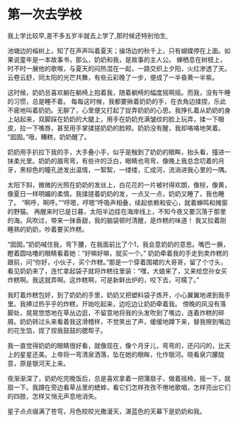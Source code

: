 # 第一次去学校

我上学比较早,差不多五岁半就去上学了,那时候还特别怕生,

池塘边的榕树上，知了在声声叫着夏天；操场边的秋千上，只有蝴蝶停在上面。如果说童年是一本故事书，那么，奶奶和我，是故事的主人公。
蝉栖息在树枝上，时不时一展他的歌喉，与夏天的闷热混在一起，一路交织上夕阳，火红渗透了天。云卷云舒，同太阳的光芒共舞，有些云彩晚了一步，便成了一半昏黄一半紫。  

这时候，奶奶总喜欢躺在躺椅上抱着我，随着躺椅的幅度摇啊摇。而我，没有午睡的习惯，总是睡不着。
每每这时候，我都要揪着奶奶的手，在衣角边揉捏，乐此不疲地叫着奶奶。无聊了，心里便又打起了捉弄奶奶的心思。我挣扎着从奶奶的身上站起来，双脚踩在奶奶的大腿上，用手在奶奶充满皱纹的脸上玩弄，揉一下眼皮，拉一下嘴唇，甚至用手掌揉搓奶奶的脸颊。奶奶没有醒，我却咯咯地笑着。
“囡囡。”哦，糟糕，奶奶醒了。  

奶奶用手扒拉下我的手，大手叠小手，似乎是触到了奶奶的眼眸，抬头看，撞进一抹柔光里。奶奶的眉弯弯，有些许的泛白，眼睛也弯弯，像晚上我总念叨着的月牙，黑棕色的瞳孔迸发出温情，一絮絮，一缕缕，汇成河，流淌进我心里的一隅。

太阳下斜，微微的光照在奶奶的发丝上，白花花的一片被衬得欢朗，像棕，像黄，像夏日一样明媚的柔情。我揉搓着奶奶的发，一点又一点，奶奶又睡了，我也睡了。
“啊呼，啊呼。”“哼嗯，哼嗯”呼吸声相叠，续起依赖和安心，就着蝉鸣和摊窗的野猫。
再醒来时已是日暮，太阳半边挂在海岸线上，不知今夜又要沉落于那里的海。风吹过，带来一抹香甜，我的脑袋顿时清醒，是炸糕的味道！
我又拉着刚睡熟的奶奶，吵着要买炸糕。  

“囡囡。”奶奶喊住我，弯下腰，在我面前比了个1，我会意奶奶的意思。嘴巴一撅，瞪着圆咕噜的眼睛看着她：“好嘛好嘛，就买一个。”
奶奶牵着我的手走到卖炸糕的跟前，问“你好，小伙子，买个炸糕。”那是一个穿着围裙的大哥哥，留了个寸头，看见奶奶来了，连忙拿起袋子就将炸糕往里装：“嘿，大娘来了，又来给您孙女买炸糕啊。我这就弄啊。这炸糕啊，可是新鲜出炉的，咬下去，可糯了。”

我盯着炸糕包好，到了奶奶的手里，奶奶又把塑料袋子炼开，小心翼翼地递到我手里。我捧过热乎乎的炸糕，开始吃起来，边吃边让奶奶牵着我。
傍晚的风没有落脚处，晃晃悠悠地在草丛边逛，不留意地将我的头发吹到了嘴边，连着炸糕的碎屑。奶奶转过头来看着我这滑稽样，不觉笑出了声，缓缓地蹲下来，替我擦到嘴边的花生馅，捏了捏我鼓鼓的腮帮子。

我一直觉得奶奶的眼睛很好看，就像现在，像个月牙儿，弯弯的，还闪闪的，比天上的星星还美。上帝将一弯清泉洒落，坠在她的眼眸，化作银河。晓看泉穴朦胧意，原是银河天上来。

夜渐渐深了，奶奶吃完晚饭后，总是喜欢拿着一把蒲扇子，做着摇椅，摇一下，就扇一下。我蹲在旁边看草丛里的蟋蟀，看它们怎样孜孜不倦地歌唱，怎样亮出它们的四肢，怎样又悄无声息地消失。

星子点点缀满了苍穹，月色皎皎光撒漫天，湛蓝色的天幕下是奶奶和我。
